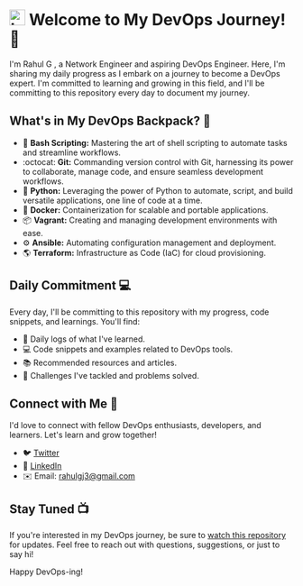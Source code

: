# <img src="https://user-images.githubusercontent.com/1303154/88677602-1635ba80-d120-11ea-84d8-d263ba5fc3c0.gif" width="28px" height="28px" alt="hi">    Welcome to My DevOps Journey! :rocket:

I'm Rahul G , a Network Engineer and aspiring DevOps Engineer. Here, I'm sharing my daily progress as I embark on a journey to become a DevOps expert. I'm committed to learning and growing in this field, and I'll be committing to this repository every day to document my journey.

## What's in My DevOps Backpack? 🎒

- :shell: **Bash Scripting:** Mastering the art of shell scripting to automate tasks and streamline workflows.
- :octocat: **Git:** Commanding version control with Git, harnessing its power to collaborate, manage code, and ensure seamless development workflows.
- :snake: **Python:** Leveraging the power of Python to automate, script, and build versatile applications, one line of code at a time.
- :whale: **Docker:** Containerization for scalable and portable applications.
- :package: **Vagrant:** Creating and managing development environments with ease.
- :gear: **Ansible:** Automating configuration management and deployment.
- :earth_americas: **Terraform:** Infrastructure as Code (IaC) for cloud provisioning.

## Daily Commitment :computer:

Every day, I'll be committing to this repository with my progress, code snippets, and learnings. You'll find:

- :page_with_curl: Daily logs of what I've learned.
- :computer: Code snippets and examples related to DevOps tools.
- :books: Recommended resources and articles.
- :muscle: Challenges I've tackled and problems solved.

## Connect with Me :handshake:

I'd love to connect with fellow DevOps enthusiasts, developers, and learners. Let's learn and grow together!

- :bird: [Twitter](https://twitter.com/your-twitter-username)
- :briefcase: [LinkedIn](www.linkedin.com/in/rahulgj)
- :envelope: Email: rahulgj3@gmail.com

## Stay Tuned :tv:

If you're interested in my DevOps journey, be sure to [watch this repository](https://github.com/Rahulgj3?tab=repositories) for updates. Feel free to reach out with questions, suggestions, or just to say hi!

Happy DevOps-ing!